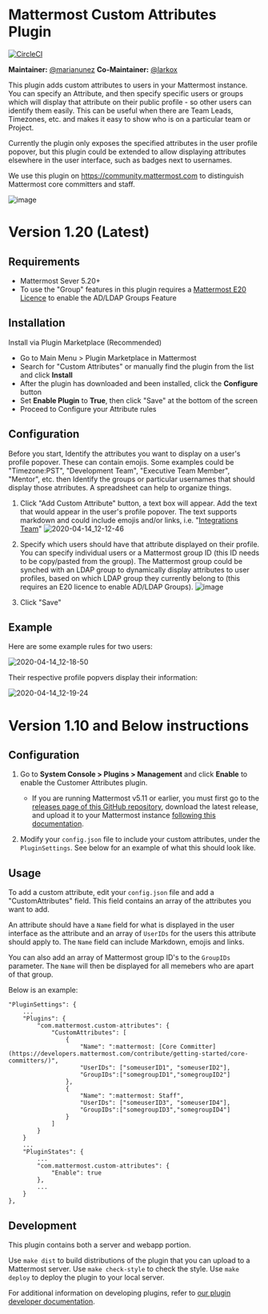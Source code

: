 # Mattermost Custom Attributes Plugin 

[![CircleCI](https://circleci.com/gh/mattermost/mattermost-plugin-custom-attributes.svg?style=svg)](https://circleci.com/gh/mattermost/mattermost-plugin-custom-attributes)

**Maintainer:** [@marianunez](https://github.com/marianunez)
**Co-Maintainer:** [@larkox](https://github.com/larkox)

This plugin adds custom attributes to users in your Mattermost instance.  You can specify an Attribute, and then specify specific users or groups which will display that attribute on their public profile - so other users can identify them easily.  This can be useful when there are Team Leads, Timezones, etc. and makes it easy to show who is on a particular team or Project.  

Currently the plugin only exposes the specified attributes in the user profile popover, but this plugin could be extended to allow displaying attributes elsewhere in the user interface, such as badges next to usernames. 

We use this plugin on https://community.mattermost.com to distinguish Mattermost core committers and staff.

![image](https://user-images.githubusercontent.com/13119842/58710612-b5c7b380-838a-11e9-9974-4487daf82da5.png)


# Version 1.20 (Latest)

## Requirements
- Mattermost Sever 5.20+
- To use the "Group" features in this plugin requires a [Mattermost E20 Licence](https://mattermost.com/pricing/) to enable the AD/LDAP Groups Feature

## Installation

Install via Plugin Marketplace (Recommended)
 - Go to Main Menu > Plugin Marketplace in Mattermost
 - Search for "Custom Attributes" or manually find the plugin from the list and click **Install**
 - After the plugin has downloaded and been installed, click the **Configure** button
 - Set **Enable Plugin** to **True**, then click "Save" at the bottom of the screen
 - Proceed to Configure your Attribute rules
 
 ## Configuration
 
Before you start, Identify the attributes you want to display on a user's profile popover.  These can contain emojis. Some examples could be "Timezone:PST", "Development Team", "Executive Team Member", "Mentor", etc. then Identify the groups or particular usernames that should display those atrributes.  A spreadsheet can help to organize things.

1. Click "Add Custom Attribute" button, a text box will appear.  Add the text that would appear in the user's profile popover. The text supports markdown and could include emojis and/or links, i.e. "[Integrations Team](https://developers.mattermost.com/internal/rd-teams/#integrations-team)"
![2020-04-14_12-12-46](https://user-images.githubusercontent.com/915956/79266979-3e3d2e80-7e4d-11ea-8a4d-80f78bd81d79.png)
2. Specify which users should have that attribute displayed on their profile.  You can specify individual users or a Mattermost group ID (this ID needs to be copy/pasted from the group).  The Mattermost group could be synched with an LDAP group to dynamically display attributes to user profiles, based on which LDAP group they currently belong to (this requires an E20 licence to enable AD/LDAP Groups). 
![image](https://user-images.githubusercontent.com/915956/79267902-c07a2280-7e4e-11ea-8eed-96bc2fc9bde9.png)

3. Click "Save"

## Example

Here are some example rules for two users:

![2020-04-14_12-18-50](https://user-images.githubusercontent.com/915956/79267023-4eeda480-7e4d-11ea-9279-e77c97d737be.png)

Their respective profile popvers display their information:

![2020-04-14_12-19-24](https://user-images.githubusercontent.com/915956/79267480-169a9600-7e4e-11ea-8c04-4775a395ff5b.png)


# Version 1.10 and Below instructions

## Configuration

1. Go to **System Console > Plugins > Management** and click **Enable** to enable the Customer Attributes plugin.
    - If you are running Mattermost v5.11 or earlier, you must first go to the [releases page of this GitHub repository](https://github.com/mattermost/mattermost-plugin-custom-attributes/releases), download the latest release, and upload it to your Mattermost instance [following this documentation](https://docs.mattermost.com/administration/plugins.html#plugin-uploads).

2. Modify your `config.json` file to include your custom attributes, under the `PluginSettings`. See below for an example of what this should look like.

## Usage

To add a custom attribute, edit your `config.json` file and add a "CustomAttributes" field. This field contains an array of the attributes you want to add.

An attribute should have a `Name` field for what is displayed in the user interface as the attribute and an array of `UserIDs` for the users this attribute should apply to. The `Name` field can include Markdown, emojis and links.

You can also add an array of Mattermost group ID's to the `GroupIDs` parameter. The `Name` will then be displayed
for all memebers who are apart of that group.

Below is an example:


```
"PluginSettings": {
    ...
    "Plugins": {
        "com.mattermost.custom-attributes": {
            "CustomAttributes": [
                {
                    "Name": ":mattermost: [Core Committer](https://developers.mattermost.com/contribute/getting-started/core-committers/)",
                    "UserIDs": ["someuserID1", "someuserID2"],
                    "GroupIDs":["somegroupID1","somegroupID2"]
                },
                {
                    "Name": ":mattermost: Staff",
                    "UserIDs": ["someuserID3", "someuserID4"],
                    "GroupIDs":["somegroupID3","somegroupID4"]
                }
            ]
        }
    }
    ...
    "PluginStates": {
        ...
        "com.mattermost.custom-attributes": {
            "Enable": true
        },
        ...
    }
},
```

## Development

This plugin contains both a server and webapp portion.

Use `make dist` to build distributions of the plugin that you can upload to a Mattermost server.
Use `make check-style` to check the style.
Use `make deploy` to deploy the plugin to your local server.

For additional information on developing plugins, refer to [our plugin developer documentation](https://developers.mattermost.com/extend/plugins/).
